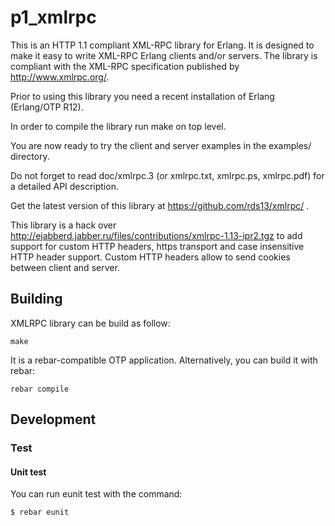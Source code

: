 # p1_xmlrpc

This is an HTTP 1.1 compliant XML-RPC library for Erlang. It is
designed to make it easy to write XML-RPC Erlang clients and/or
servers. The library is compliant with the XML-RPC specification
published by http://www.xmlrpc.org/.

Prior to using this library you need a recent installation of
Erlang (Erlang/OTP R12).

In order to compile the library run make on top level.

You are now ready to try the client and server examples in the
examples/ directory.

Do not forget to read doc/xmlrpc.3 (or xmlrpc.txt, xmlrpc.ps,
xmlrpc.pdf) for a detailed API description.

Get the latest version of this library at
https://github.com/rds13/xmlrpc/ .

This library is a hack over 
http://ejabberd.jabber.ru/files/contributions/xmlrpc-1.13-ipr2.tgz 
to add support for custom HTTP headers, https transport and
case insensitive HTTP header support.
Custom HTTP headers allow to send cookies between client and server.

## Building

XMLRPC library can be build as follow:

    make

It is a rebar-compatible OTP application. Alternatively, you can build
it with rebar:

    rebar compile

## Development

### Test

#### Unit test

You can run eunit test with the command:

    $ rebar eunit